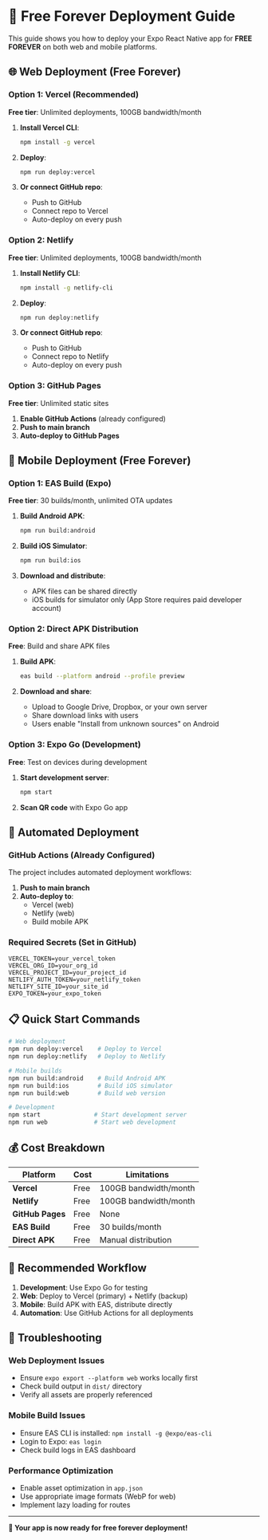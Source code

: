 # 🚀 Free Forever Deployment Guide

This guide shows you how to deploy your Expo React Native app for **FREE FOREVER** on both web and mobile platforms.

## 🌐 Web Deployment (Free Forever)

### Option 1: Vercel (Recommended)
**Free tier**: Unlimited deployments, 100GB bandwidth/month

1. **Install Vercel CLI**:
   ```bash
   npm install -g vercel
   ```

2. **Deploy**:
   ```bash
   npm run deploy:vercel
   ```

3. **Or connect GitHub repo**:
   - Push to GitHub
   - Connect repo to Vercel
   - Auto-deploy on every push

### Option 2: Netlify
**Free tier**: Unlimited deployments, 100GB bandwidth/month

1. **Install Netlify CLI**:
   ```bash
   npm install -g netlify-cli
   ```

2. **Deploy**:
   ```bash
   npm run deploy:netlify
   ```

3. **Or connect GitHub repo**:
   - Push to GitHub
   - Connect repo to Netlify
   - Auto-deploy on every push

### Option 3: GitHub Pages
**Free tier**: Unlimited static sites

1. **Enable GitHub Actions** (already configured)
2. **Push to main branch**
3. **Auto-deploy to GitHub Pages**

## 📱 Mobile Deployment (Free Forever)

### Option 1: EAS Build (Expo)
**Free tier**: 30 builds/month, unlimited OTA updates

1. **Build Android APK**:
   ```bash
   npm run build:android
   ```

2. **Build iOS Simulator**:
   ```bash
   npm run build:ios
   ```

3. **Download and distribute**:
   - APK files can be shared directly
   - iOS builds for simulator only (App Store requires paid developer account)

### Option 2: Direct APK Distribution
**Free**: Build and share APK files

1. **Build APK**:
   ```bash
   eas build --platform android --profile preview
   ```

2. **Download and share**:
   - Upload to Google Drive, Dropbox, or your own server
   - Share download links with users
   - Users enable "Install from unknown sources" on Android

### Option 3: Expo Go (Development)
**Free**: Test on devices during development

1. **Start development server**:
   ```bash
   npm start
   ```

2. **Scan QR code** with Expo Go app

## 🔄 Automated Deployment

### GitHub Actions (Already Configured)
The project includes automated deployment workflows:

1. **Push to main branch**
2. **Auto-deploy to**:
   - Vercel (web)
   - Netlify (web)
   - Build mobile APK

### Required Secrets (Set in GitHub)
```
VERCEL_TOKEN=your_vercel_token
VERCEL_ORG_ID=your_org_id
VERCEL_PROJECT_ID=your_project_id
NETLIFY_AUTH_TOKEN=your_netlify_token
NETLIFY_SITE_ID=your_site_id
EXPO_TOKEN=your_expo_token
```

## 📋 Quick Start Commands

```bash
# Web deployment
npm run deploy:vercel    # Deploy to Vercel
npm run deploy:netlify   # Deploy to Netlify

# Mobile builds
npm run build:android    # Build Android APK
npm run build:ios        # Build iOS simulator
npm run build:web        # Build web version

# Development
npm start               # Start development server
npm run web             # Start web development
```

## 💰 Cost Breakdown

| Platform | Cost | Limitations |
|----------|------|-------------|
| **Vercel** | Free | 100GB bandwidth/month |
| **Netlify** | Free | 100GB bandwidth/month |
| **GitHub Pages** | Free | None |
| **EAS Build** | Free | 30 builds/month |
| **Direct APK** | Free | Manual distribution |

## 🎯 Recommended Workflow

1. **Development**: Use Expo Go for testing
2. **Web**: Deploy to Vercel (primary) + Netlify (backup)
3. **Mobile**: Build APK with EAS, distribute directly
4. **Automation**: Use GitHub Actions for all deployments

## 🔧 Troubleshooting

### Web Deployment Issues
- Ensure `expo export --platform web` works locally first
- Check build output in `dist/` directory
- Verify all assets are properly referenced

### Mobile Build Issues
- Ensure EAS CLI is installed: `npm install -g @expo/eas-cli`
- Login to Expo: `eas login`
- Check build logs in EAS dashboard

### Performance Optimization
- Enable asset optimization in `app.json`
- Use appropriate image formats (WebP for web)
- Implement lazy loading for routes

---

**🎉 Your app is now ready for free forever deployment!** 